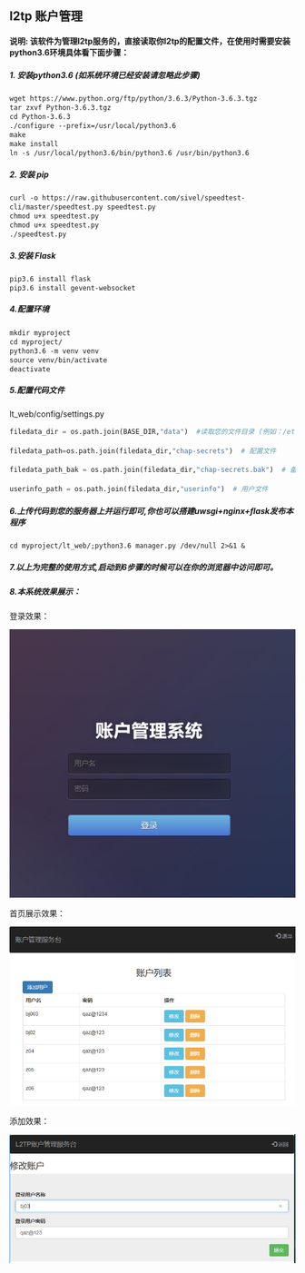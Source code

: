 ## l2tp 账户管理

#### 说明: 该软件为管理l2tp服务的，直接读取你l2tp的配置文件，在使用时需要安装python3.6环境具体看下面步骤：

##### 1. 安装python3.6 (如系统环境已经安装请忽略此步骤)
```textmate
wget https://www.python.org/ftp/python/3.6.3/Python-3.6.3.tgz
tar zxvf Python-3.6.3.tgz
cd Python-3.6.3
./configure --prefix=/usr/local/python3.6
make
make install
ln -s /usr/local/python3.6/bin/python3.6 /usr/bin/python3.6
```
##### 2. 安装 pip
```textmate
curl -o https://raw.githubusercontent.com/sivel/speedtest-cli/master/speedtest.py speedtest.py
chmod u+x speedtest.py 
chmod u+x speedtest.py 
./speedtest.py 
```

##### 3.安装 Flask
```textmate
pip3.6 install flask
pip3.6 install gevent-websocket

```
##### 4.配置环境
```textmate
mkdir myproject
cd myproject/
python3.6 -m venv venv
source venv/bin/activate
deactivate
```
##### 5.配置代码文件
lt_web/config/settings.py
```python
filedata_dir = os.path.join(BASE_DIR,"data")  #读取您的文件目录 (例如：/etc/系统目录下或者把配置文件放在本系统的data目录下然后以软链接的方式到相关服务的配置目录)

filedata_path=os.path.join(filedata_dir,"chap-secrets")  # 配置文件

filedata_path_bak = os.path.join(filedata_dir,"chap-secrets.bak")  # 备份配置文件 (修改的时候需要使用请一定要与配置文件名称一样)

userinfo_path = os.path.join(filedata_dir,"userinfo")  # 用户文件
```

##### 6.上传代码到您的服务器上并运行即可,你也可以搭建uwsgi+nginx+flask发布本程序
```textmate
cd myproject/lt_web/;python3.6 manager.py /dev/null 2>&1 &
```
##### 7.以上为完整的使用方式,启动到6步骤的时候可以在你的浏览器中访问即可。

##### 8.本系统效果展示：
登录效果：

![avatar](IMG/login.png)

首页展示效果：

![avatar](IMG/index.png)

添加效果：

![avatar](IMG/edit.png)
